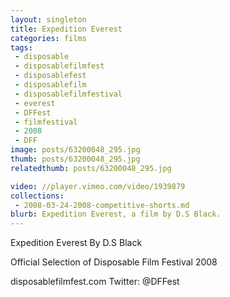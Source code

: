 ```yaml
---
layout: singleton
title: Expedition Everest
categories: films
tags:
 - disposable
 - disposablefilmfest
 - disposablefest
 - disposablefilm
 - disposablefilmfestival
 - everest
 - DFFest
 - filmfestival
 - 2008
 - DFF
image: posts/63200048_295.jpg
thumb: posts/63200048_295.jpg
relatedthumb: posts/63200048_295.jpg

video: //player.vimeo.com/video/1939879
collections:
 - 2008-03-24-2008-competitive-shorts.md
blurb: Expedition Everest, a film by D.S Black.
---
```


Expedition Everest
By D.S Black

Official Selection of Disposable Film Festival 2008

disposablefilmfest.com
Twitter: @DFFest